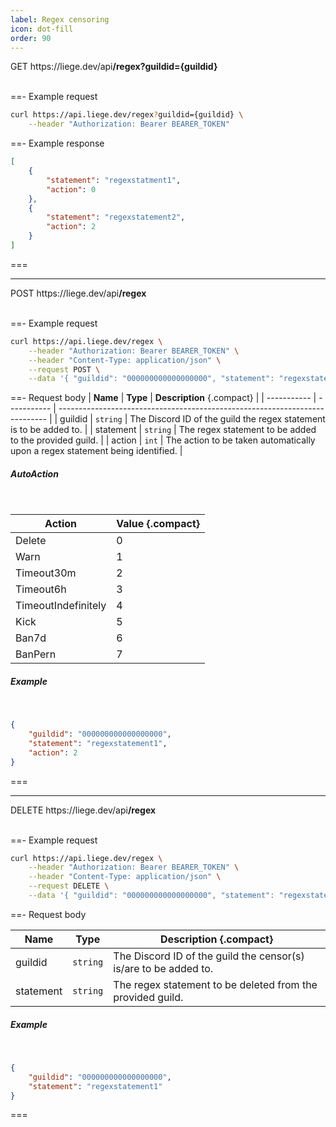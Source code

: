 ```yaml
---
label: Regex censoring
icon: dot-fill
order: 90
---
```


<div class="api-container-parent">
    <span class="api-method-get">GET</span>
    <span class="api-container-text">https://liege.dev/api<b>/regex?guildid={guildid}</b></span>
</div>

<br>

==- Example request

```sh
curl https://api.liege.dev/regex?guildid={guildid} \
    --header "Authorization: Bearer BEARER_TOKEN"
```

<!-- +++ cURL

```sh
curl https://api.liege.dev/regex?guildid={guildid} \
    --header "Authorization: Bearer BEARER_TOKEN"
```

+++ C#

```c#
using System.Net.Http;

HttpClient client = new HttpClient();

HttpRequestMessage request = new HttpRequestMessage(HttpMethod.Get, "https://api.liege.dev/regex?guildid={guildid}");

request.Headers.Add("Authorization", "Bearer BEARER_TOKEN");

HttpResponseMessage response = await client.SendAsync(request);
response.EnsureSuccessStatusCode();
string responseBody = await response.Content.ReadAsStringAsync();
```

+++ JS

```js
fetch("https://api.liege.dev/regex?guildid={guildid}", {
    headers: {
        Authorization: "Bearer BEARER_TOKEN",
    },
});
```

+++ Python

```py
import requests

headers = {
    'Authorization': 'Bearer BEARER_TOKEN',
}

response = requests.get('https://api.liege.dev/regex?guildid={guildid}', headers=headers)
```

+++ Java

```java
import java.io.IOException;
import java.net.URI;
import java.net.http.HttpClient;
import java.net.http.HttpRequest;
import java.net.http.HttpResponse;

HttpClient client = HttpClient.newHttpClient();

HttpRequest request = HttpRequest.newBuilder()
    .uri(URI.create("https://api.liege.dev/regex?guildid={guildid}"))
    .GET()
    .setHeader("Authorization", "Bearer BEARER_TOKEN")
    .build();

HttpResponse<String> response = client.send(request, HttpResponse.BodyHandlers.ofString());
```

+++ -->

<!-- ==- Request body

##### AutoAction

<br>

| <b>Action</b>       | <b>Value</b> {.compact} |
| ------------------- | ----------------------- |
| Delete              | 0                       |
| Warn                | 1                       |
| Timeout30m          | 2                       |
| Timeout6h           | 3                       |
| TimeoutIndefinitely | 4                       |
| Kick                | 5                       |
| Ban7d               | 6                       |
| BanPern             | 7                       | -->

==- Example response

```json
[
    {
        "statement": "regexstatment1",
        "action": 0
    },
    {
        "statement": "regexstatement2",
        "action": 2
    }
]
```

===

---

<div class="api-container-parent">
    <span class="api-method-post">POST</span>
    <span class="api-container-text">https://liege.dev/api<b>/regex</b></span>
</div>

<br>

==- Example request

```sh
curl https://api.liege.dev/regex \
    --header "Authorization: Bearer BEARER_TOKEN" \
    --header "Content-Type: application/json" \
    --request POST \
    --data '{ "guildid": "000000000000000000", "statement": "regexstatement1", "action": 2 }'
```

<!-- +++ cURL

```sh
curl https://api.liege.dev/regex?guildid={guildid} \
    --header "Authorization: Bearer BEARER_TOKEN" \
    --header "Content-Type: application/json" \
    --request POST \
    --data '{ "guildid": "000000000000000000", "statement": "regexstatement1", "action": 2 }'
```

+++ C#

```c#
using System.Net.Http;
using System.Net.Http.Headers;

HttpClient client = new HttpClient();

HttpRequestMessage request = new HttpRequestMessage(HttpMethod.Post, "https://api.liege.dev/regex?guildid={guildid}");

request.Headers.Add("Authorization", "Bearer BEARER_TOKEN");

request.Content = new StringContent("{ \"statement\": \"regexstatement1\", \"action\": 2 }");
request.Content.Headers.ContentType = new MediaTypeHeaderValue("application/json");

HttpResponseMessage response = await client.SendAsync(request);
response.EnsureSuccessStatusCode();
string responseBody = await response.Content.ReadAsStringAsync();
```

+++ JS

```js
fetch("https://api.liege.dev/regex?guildid={guildid}", {
    method: "POST",
    headers: {
        Authorization: "Bearer BEARER_TOKEN",
        "Content-Type": "application/json",
    },
    // body: '{ "statement": "regexstatement1", "action": 2 }',
    body: JSON.stringify({
        statement: "regexstatement1",
        action: 2,
    }),
});
```

+++ Python

```py
import requests

headers = {
    'Authorization': 'Bearer BEARER_TOKEN',
    'Content-Type': 'application/json',
}

json_data = {
    'statement': 'regexstatement1',
    'action': 2,
}

response = requests.post('https://api.liege.dev/regex?guildid={guildid}', headers=headers, json=json_data)

# Note: json_data will not be serialized by requests
# exactly as it was in the original request.
#data = '{ "statement": "regexstatement1", "action": 2 }'
#response = requests.post('https://api.liege.dev/regex?guildid={guildid}', headers=headers, data=data)
```

+++ Java

```java
import java.io.IOException;
import java.net.URI;
import java.net.http.HttpClient;
import java.net.http.HttpRequest;
import java.net.http.HttpRequest.BodyPublishers;
import java.net.http.HttpResponse;

HttpClient client = HttpClient.newHttpClient();

HttpRequest request = HttpRequest.newBuilder()
    .uri(URI.create("https://api.liege.dev/regex?guildid={guildid}"))
    .POST(BodyPublishers.ofString("{ \"statement\": \"regexstatement1\", \"action\": 2 }"))
    .setHeader("Authorization", "Bearer BEARER_TOKEN")
    .setHeader("Content-Type", "application/json")
    .build();

HttpResponse<String> response = client.send(request, HttpResponse.BodyHandlers.ofString());
```

+++ -->

==- Request body
| <b>Name</b> | <b>Type</b> | <b>Description</b> {.compact} |
| ----------- | ----------- | --------------------------------------------------------------------------- |
| guildid | `string` | The Discord ID of the guild the regex statement is to be added to. |
| statement | `string` | The regex statement to be added to the provided guild. |
| action | `int` | The action to be taken automatically upon a regex statement being identified. |

##### AutoAction

<br>

| <b>Action</b>       | <b>Value</b> {.compact} |
| ------------------- | ----------------------- |
| Delete              | 0                       |
| Warn                | 1                       |
| Timeout30m          | 2                       |
| Timeout6h           | 3                       |
| TimeoutIndefinitely | 4                       |
| Kick                | 5                       |
| Ban7d               | 6                       |
| BanPern             | 7                       |

##### Example

<br>

```json
{
    "guildid": "000000000000000000",
    "statement": "regexstatement1",
    "action": 2
}
```

===

---

<div class="api-container-parent">
    <span class="api-method-delete">DELETE</span>
    <span class="api-container-text">https://liege.dev/api<b>/regex</b></span>
</div>

<br>

==- Example request

```sh
curl https://api.liege.dev/regex \
    --header "Authorization: Bearer BEARER_TOKEN" \
    --header "Content-Type: application/json" \
    --request DELETE \
    --data '{ "guildid": "000000000000000000", "statement": "regexstatement1" }'
```

<!-- +++ cURL

```sh
curl https://api.liege.dev/regex?guildid={guildid} \
    --header "Authorization: Bearer BEARER_TOKEN" \
    --header "Content-Type: application/json" \
    --request DELETE \
    --data '{ "guildid": "000000000000000000", "statement": "regexstatement1" }'
```

+++ C#

```c#
using System.Net.Http;
using System.Net.Http.Headers;

HttpClient client = new HttpClient();

HttpRequestMessage request = new HttpRequestMessage(HttpMethod.Delete, "https://api.liege.dev/regex?guildid={guildid}");

request.Headers.Add("Authorization", "Bearer BEARER_TOKEN");

request.Content = new StringContent("{ \"statement\": \"regexstatement1\" }");
request.Content.Headers.ContentType = new MediaTypeHeaderValue("application/json");

HttpResponseMessage response = await client.SendAsync(request);
response.EnsureSuccessStatusCode();
string responseBody = await response.Content.ReadAsStringAsync();

```

+++ JS

```js
fetch("https://api.liege.dev/regex?guildid={guildid}", {
    method: "DELETE",
    headers: {
        Authorization: "Bearer BEARER_TOKEN",
        "Content-Type": "application/json",
    },
    // body: '{ "statement": "regexstatement1" }',
    body: JSON.stringify({
        statement: "regexstatement1",
    }),
});
```

+++ Python

```py
import requests

headers = {
    'Authorization': 'Bearer BEARER_TOKEN',
    'Content-Type': 'application/json',
}

json_data = {
    'statement': 'regexstatement1',
}

response = requests.delete('https://api.liege.dev/regex?guildid={guildid}', headers=headers, json=json_data)

# Note: json_data will not be serialized by requests
# exactly as it was in the original request.
#data = '{ "statement": "regexstatement1" }'
#response = requests.delete('https://api.liege.dev/regex?guildid={guildid}', headers=headers, data=data)

```

+++ Java

```java
import java.io.IOException;
import java.net.URI;
import java.net.http.HttpClient;
import java.net.http.HttpRequest;
import java.net.http.HttpRequest.BodyPublishers;
import java.net.http.HttpResponse;

HttpClient client = HttpClient.newHttpClient();

HttpRequest request = HttpRequest.newBuilder()
    .uri(URI.create("https://api.liege.dev/regex?guildid={guildid}"))
    .method("DELETE", BodyPublishers.ofString("{ \"statement\": \"regexstatement1\" }"))
    .setHeader("Authorization", "Bearer BEARER_TOKEN")
    .setHeader("Content-Type", "application/json")
    .build();

HttpResponse<String> response = client.send(request, HttpResponse.BodyHandlers.ofString());

```

+++ -->

==- Request body

| Name      | Type     | Description {.compact}                                           |
| --------- | -------- | ---------------------------------------------------------------- |
| guildid   | `string` | The Discord ID of the guild the censor(s) is/are to be added to. |
| statement | `string` | The regex statement to be deleted from the provided guild.       |

##### Example

<br>

```json
{
    "guildid": "000000000000000000",
    "statement": "regexstatement1"
}
```

===
